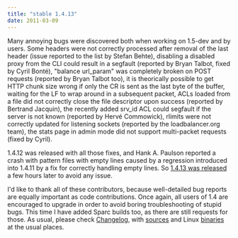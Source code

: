 ```yaml
---
title: "stable 1.4.13"
date: 2011-03-09
---
```


Many annoying bugs were discovered both when working on 1.5-dev and by users. Some headers were not correctly processed after removal of the last header (issue reported to the list by Stefan Behte), disabling a disabled proxy from the CLI could result in a segfault (reported by Bryan Talbot, fixed by Cyril Bonté), "balance url\_param" was completely broken on POST requests (reported by Bryan Talbot too), it is theorically possible to get HTTP chunk size wrong if only the CR is sent as the last byte of the buffer, waiting for the LF to wrap around in a subsequent packet, ACLs loaded from a file did not correctly close the file descriptor upon success (reported by Bertrand Jacquin), the recently added srv\_id ACL could segfault if the server is not known (reported by Hervé Commowick), rlimits were not correctly updated for listening sockets (reported by the loadbalancer.org team), the stats page in admin mode did not support multi-packet requests (fixed by Cyril).

1.4.12 was released with all those fixes, and Hank A. Paulson reported a crash with pattern files with empty lines caused by a regression introduced into 1.4.11 by a fix for correctly handling empty lines. So [1.4.13 was released](/download/1.4/src/CHANGELOG) a few hours later to avoid any issue.

I'd like to thank all of these contributors, because well-detailed bug reports are equally important as code contributions. Once again, all users of 1.4 are encouraged to upgrade in order to avoid boring troubleshooting of stupid bugs. This time I have added Sparc builds too, as there are still requests for those. As usual, please check [Changelog](/download/1.4/src/CHANGELOG), with [sources](/download/1.4/src/) and Linux [binaries](/download/1.4/bin/) at the usual places.
